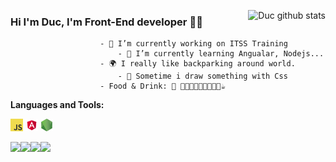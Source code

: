 
<a href="https://github.com/duca7"><img align="right" src="https://github-readme-stats.vercel.app/api?username=duca7&show_icons=true&theme=dracula" alt="Duc github stats" /></a>
                                                       
 ### Hi I'm Duc, I'm Front-End developer 🙎‍♂
 
  						- 🔭 I’m currently working on ITSS Training
 							- 🌱 I’m currently learning Angualar, Nodejs...
  						- 🌍 I really like backparking around world.
 							- 🎨 Sometime i draw something with Css 
  						- Food & Drink: 🍖 🍟🥩🍗🍕🍝🦞🦐🍮🍺☕
                                                       
                                                      
                                                      



**Languages and Tools:**

<code><img height="20" src="https://raw.githubusercontent.com/github/explore/80688e429a7d4ef2fca1e82350fe8e3517d3494d/topics/javascript/javascript.png"></code>
<code><img height="20" src="https://raw.githubusercontent.com/github/explore/80688e429a7d4ef2fca1e82350fe8e3517d3494d/topics/angular/angular.png"></code>
<code><img height="20" src="https://raw.githubusercontent.com/github/explore/80688e429a7d4ef2fca1e82350fe8e3517d3494d/topics/nodejs/nodejs.png"></code>


<a href="https://github.com/duca7/IT-Blog">
  <img align="left" src="https://github-readme-stats.vercel.app/api/pin/?username=duca7&repo=IT-Blog&theme=dracula" />
</a>

<a href="https://github.com/duca7/Css-Art">
  <img align="left" src="https://github-readme-stats.vercel.app/api/pin/?username=duca7&repo=Css-Art&theme=dracula" />
</a>

<a href="https://github.com/duca7/The-Vap-Coffee">
  <img align="left" src="https://github-readme-stats.vercel.app/api/pin/?username=duca7&repo=The-Vap-Coffee&theme=dracula" />
</a>

<a href="https://github.com/duca7/Students-Management">
  <img align="left" src="https://github-readme-stats.vercel.app/api/pin/?username=duca7&repo=Students-Management&theme=dracula" />
</a>
